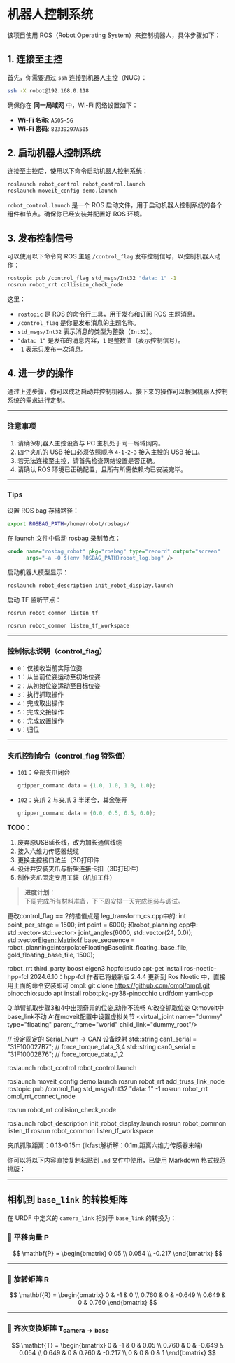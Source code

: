 # 机器人控制系统

该项目使用 ROS（Robot Operating System）来控制机器人，具体步骤如下：

## 1. 连接至主控

首先，你需要通过 `ssh` 连接到机器人主控（NUC）：

```bash
ssh -X robot@192.168.0.118
```

确保你在 **同一局域网** 中，Wi-Fi 网络设置如下：

- **Wi-Fi 名称**: `A505-5G`
- **Wi-Fi 密码**: `82339297A505`

## 2. 启动机器人控制系统

连接至主控后，使用以下命令启动机器人控制系统：

```bash
roslaunch robot_control robot_control.launch
roslaunch moveit_config demo.launch
```

`robot_control.launch` 是一个 ROS 启动文件，用于启动机器人控制系统的各个组件和节点。确保你已经安装并配置好 ROS 环境。

## 3. 发布控制信号

可以使用以下命令向 ROS 主题 `/control_flag` 发布控制信号，以控制机器人动作：

```bash
rostopic pub /control_flag std_msgs/Int32 "data: 1" -1
rosrun robot_rrt collision_check_node
```

这里：

- `rostopic` 是 ROS 的命令行工具，用于发布和订阅 ROS 主题消息。
- `/control_flag` 是你要发布消息的主题名称。
- `std_msgs/Int32` 表示消息的类型为整数（`Int32`）。
- `"data: 1"` 是发布的消息内容，`1` 是整数值（表示控制信号）。
- `-1` 表示只发布一次消息。

## 4. 进一步的操作

通过上述步骤，你可以成功启动并控制机器人。接下来的操作可以根据机器人控制系统的需求进行定制。

---

### 注意事项

1. 请确保机器人主控设备与 PC 主机处于同一局域网内。
2. 四个夹爪的 USB 接口必须依照顺序 `4-1-2-3` 接入主控的 USB 接口。
3. 若无法连接至主控，请首先检查网络设置是否正确。
4. 请确认 ROS 环境已正确配置，且所有所需依赖均已安装完毕。

---

### Tips

设置 ROS bag 存储路径：
```bash
export ROSBAG_PATH=/home/robot/rosbags/
```

在 launch 文件中启动 rosbag 录制节点：
```xml
<node name="rosbag_robot" pkg="rosbag" type="record" output="screen"
      args="-a -O $(env ROSBAG_PATH)robot_log.bag" />
```

启动机器人模型显示：
```bash
roslaunch robot_description init_robot_display.launch
```

启动 TF 监听节点：
```bash
rosrun robot_common listen_tf

rosrun robot_common listen_tf_workspace
```

---

### 控制标志说明（control_flag）

- `0`：仅接收当前实际位姿
- `1`：从当前位姿运动至初始位姿
- `2`：从初始位姿运动至目标位姿
- `3`：执行抓取操作
- `4`：完成取出操作
- `5`：完成交接操作
- `6`：完成放置操作
- `9`：归位

---

### 夹爪控制命令（control_flag 特殊值）

- `101`：全部夹爪闭合  
  ```cpp
  gripper_command.data = {1.0, 1.0, 1.0, 1.0};
  ```
- `102`：夹爪 2 与夹爪 3 半闭合，其余张开  
  ```cpp
  gripper_command.data = {0.0, 0.5, 0.5, 0.0};
  ```

**TODO：**

1. 废弃原USB延长线，改为加长通信线缆  
2. 接入六维力传感器线缆  
3. 更换主控接口法兰（3D打印件  
4. 设计并安装夹爪与桁架连接卡扣（3D打印件）  
5. 制作夹爪固定专用工装（机加工件）  

> **进度计划**：  
> 下周完成所有材料准备，下下周安排一天完成组装与调试。

更改control_flag == 2的插值点是
leg_transform_cs.cpp中的:
int point_per_stage = 1500;
int point = 6000;
和robot_planning.cpp中:
std::vector<std::vector<double>> joint_angles(6000, std::vector<double>(24, 0.0));
std::vector<Eigen::Matrix4f> base_sequence = robot_planning::interpolateFloatingBase(init_floating_base_file, gold_floating_base_file, 1500);


robot_rrt
third_party
boost
eigen3
hppfcl:sudo apt-get install ros-noetic-hpp-fcl
       2024.6.10：hpp-fcl 作者已将最新版 2.4.4 更新到 Ros Noetic 中，直接用上面的命令安装即可
ompl:  git clone https://github.com/ompl/ompl.git
pinocchio:sudo apt install robotpkg-py38-pinocchio
urdfdom
yaml-cpp

Q:单臂抓取步骤3和4中出现奇异的位姿,动作不流畅
A:改变抓取位姿
Q:moveit中base_link不动
A:在moveit配置中设置虚拟关节
<virtual_joint name="dummy" type="floating" parent_frame="world" child_link="dummy_root"/>

// 设定固定的 Serial_Num -> CAN 设备映射
std::string can1_serial = "31F100027B7";  // force_torque_data_3,4
std::string can0_serial = "31F10002876";  // force_torque_data_1,2

roslaunch robot_control robot_control.launch

roslaunch moveit_config demo.launch
rosrun robot_rrt add_truss_link_node
rostopic pub /control_flag std_msgs/Int32 "data: 1" -1
rosrun robot_rrt ompl_rrt_connect_node

rosrun robot_rrt collision_check_node

roslaunch robot_description init_robot_display.launch
rosrun robot_common listen_tf
rosrun robot_common listen_tf_workspace

夹爪抓取距离：0.13-0.15m (ikfast解析解：0.1m,距离六维力传感器末端)

你可以将以下内容直接复制粘贴到 `.md` 文件中使用，已使用 Markdown 格式规范排版：

---

## 相机到 `base_link` 的转换矩阵

在 URDF 中定义的 `camera_link` 相对于 `base_link` 的转换为：

### 🔹 平移向量 $\mathbf{P}$

$$
\mathbf{P} =
\begin{bmatrix}
0.05 \\
0.054 \\
-0.217
\end{bmatrix}
$$

---

### 🔹 旋转矩阵 $\mathbf{R}$

$$
\mathbf{R} =
\begin{bmatrix}
0     & -1     & 0      \\
0.760 & 0      & -0.649 \\
0.649 & 0      & 0.760
\end{bmatrix}
$$

---

### 🔹 齐次变换矩阵 $\mathbf{T}_{\text{camera} \to \text{base}}$

$$
\mathbf{T} =
\begin{bmatrix}
0     & -1     & 0      & 0.05 \\
0.760 & 0      & -0.649 & 0.054 \\
0.649 & 0      & 0.760  & -0.217 \\
0     & 0      & 0      & 1
\end{bmatrix}
$$
